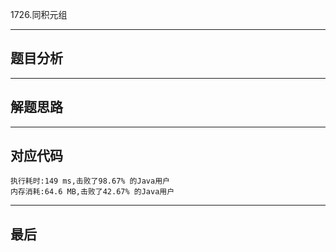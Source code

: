



1726.同积元组

---

## 题目分析



---

## 解题思路



---

## 对应代码

	执行耗时:149 ms,击败了98.67% 的Java用户
	内存消耗:64.6 MB,击败了42.67% 的Java用户
---

## 最后


